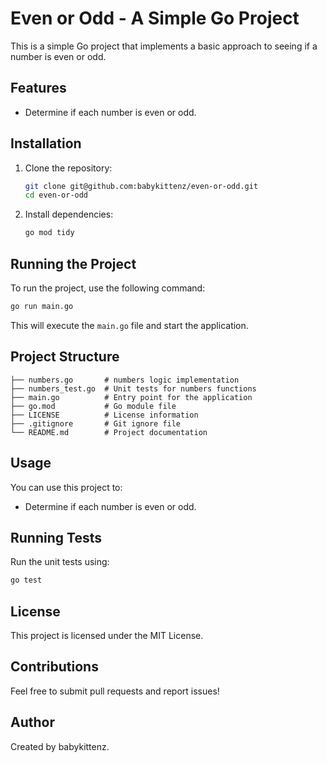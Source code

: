 # Even or Odd - A Simple Go Project

This is a simple Go project that implements a basic approach to seeing if a number is even or odd.

## Features

- Determine if each number is even or odd.

## Installation

1. Clone the repository:
   ```sh
   git clone git@github.com:babykittenz/even-or-odd.git
   cd even-or-odd
   ```
2. Install dependencies:
   ```sh
   go mod tidy
   ```

## Running the Project

To run the project, use the following command:

```sh
go run main.go
```

This will execute the `main.go` file and start the application.

## Project Structure

```
├── numbers.go       # numbers logic implementation
├── numbers_test.go  # Unit tests for numbers functions
├── main.go          # Entry point for the application
├── go.mod           # Go module file
├── LICENSE          # License information
├── .gitignore       # Git ignore file
└── README.md        # Project documentation
```

## Usage

You can use this project to:

- Determine if each number is even or odd.

## Running Tests

Run the unit tests using:

```sh
go test
```

## License

This project is licensed under the MIT License.

## Contributions

Feel free to submit pull requests and report issues!

## Author

Created by babykittenz.
